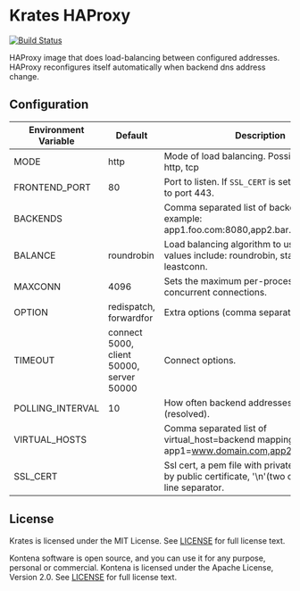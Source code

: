 # Krates HAProxy

[![Build Status](https://travis-ci.org/appstersio/krates-haproxy.svg?branch=master)](https://travis-ci.org/appstersio/krates-haproxy)

HAProxy image that does load-balancing between configured addresses. HAProxy reconfigures itself automatically when backend dns address change.

## Configuration

| Environment Variable | Default | Description |
|----------------------|---------|-------------|
| MODE                 | http | Mode of load balancing. Possible values: http, tcp |
| FRONTEND_PORT        | 80      | Port to listen. If `SSL_CERT` is set, will also bind to port 443. |
| BACKENDS             |         | Comma separated list of backends to use, example: app1.foo.com:8080,app2.bar.com:8181 |
| BALANCE              | roundrobin | Load balancing algorithm to use. Possible values include: roundrobin, static-rr, source, leastconn. |
| MAXCONN              | 4096 | Sets the maximum per-process number of concurrent connections. |
| OPTION              | redispatch, forwardfor | Extra options (comma separated list). |
| TIMEOUT              | connect 5000, client 50000, server 50000 | Connect options. |
| POLLING_INTERVAL     | 10 | How often backend addresses are polled (resolved). |
| VIRTUAL_HOSTS        |        | Comma separated list of virtual_host=backend mappings, for example app1=www.domain.com,app2=www.bar.com |
| SSL_CERT             |        | Ssl cert, a pem file with private key followed by public certificate, '\n'(two chars) as the line separator. |


## License

Krates is licensed under the MIT License. See [LICENSE](LICENSE.txt) for full license text.

Kontena software is open source, and you can use it for any purpose, personal or commercial. Kontena is licensed under the Apache License, Version 2.0. See [LICENSE](LICENSE) for full license text.
